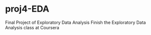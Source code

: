# proj4-EDA
Final Project of Exploratory Data Analysis
Finish the Exploratory Data Analysis class at Coursera
